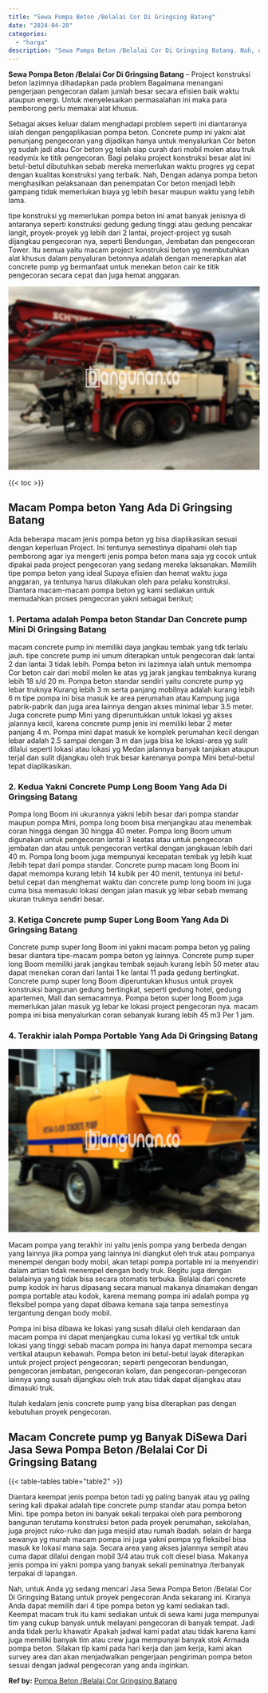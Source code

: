 ```yaml
---
title: "Sewa Pompa Beton /Belalai Cor Di Gringsing Batang"
date: "2024-04-20"
categories: 
  - "harga"
description: "Sewa Pompa Beton /Belalai Cor Di Gringsing Batang. Nah, untuk Anda yg sedang mencari Jasa Sewa Pompa Beton /Belalai Cor Di Gringsing Batang untuk proyek peng..."
---
```


**Sewa Pompa Beton /Belalai Cor Di Gringsing Batang** – Project konstruksi beton lazimnya dihadapkan pada problem Bagaimana menangani pengerjaan pengecoran dalam jumlah besar secara efisien baik waktu ataupun energi. Untuk menyelesaikan permasalahan ini maka para pemborong perlu memakai alat khusus.

Sebagai akses keluar dalam menghadapi problem seperti ini diantaranya ialah dengan pengaplikasian pompa beton. Concrete pump ini yakni alat penunjang pengecoran yang dijadikan hanya untuk menyalurkan Cor beton yg sudah jadi atau Cor beton yg telah siap curah dari mobil molen atau truk readymix ke titik pengecoran. Bagi pelaku project konstruksi besar alat ini betul-betul dibutuhkan sebab mereka memerlukan waktu progres yg cepat dengan kualitas konstruksi yang terbaik. Nah, Dengan adanya pompa beton menghasilkan pelaksanaan dan penempatan Cor beton menjadi lebih gampang tidak memerlukan biaya yg lebih besar maupun waktu yang lebih lama.

tipe konstruksi yg memerlukan pompa beton ini amat banyak jenisnya di antaranya seperti konstruksi gedung gedung tinggi atau gedung pencakar langit, proyek-proyek yg lebih dari 2 lantai, project-project yg susah dijangkau pengecoran nya, seperti Bendungan, Jembatan dan pengecoran Tower. Itu semua yaitu macam project konstruksi beton yg membutuhkan alat khusus dalam penyaluran betonnya adalah dengan menerapkan alat concrete pump yg bermanfaat untuk menekan beton cair ke titik pengecoran secara cepat dan juga hemat anggaran.

![Sewa Pompa Beton /Belalai Cor Di Gringsing Batang](/images/sewa-concrete-pump-39.png)

{{< toc >}}

## Macam Pompa beton Yang Ada Di Gringsing Batang

Ada beberapa macam jenis pompa beton yg bisa diaplikasikan sesuai dengan keperluan Project. Ini tentunya semestinya dipahami oleh tiap pemborong agar iya mengerti jenis pompa beton mana saja yg cocok untuk dipakai pada project pengecoran yang sedang mereka laksanakan. Memilih tipe pompa beton yang ideal Supaya efisien dan hemat waktu juga anggaran, ya tentunya harus dilakukan oleh para pelaku konstruksi. Diantara macam-macam pompa beton yg kami sediakan untuk memudahkan proses pengecoran yakni sebagai berikut;

### 1\. Pertama adalah Pompa beton Standar Dan Concrete pump Mini Di Gringsing Batang

macam concrete pump ini memiliki daya jangkau tembak yang tdk terlalu jauh. tipe concrete pump ini umum diterapkan untuk pengecoran dak lantai 2 dan lantai 3 tidak lebih. Pompa beton ini lazimnya ialah untuk memompa Cor beton cair dari mobil molen ke atas yg jarak jangkau tembaknya kurang lebih 18 s/d 20 m. Pompa beton standar sendiri yaitu concrete pump yg lebar truknya Kurang lebih 3 m serta panjang mobilnya adalah kurang lebih 6 m tipe pompa ini bisa masuk ke area perumahan atau Kampung juga pabrik-pabrik dan juga area lainnya dengan akses minimal lebar 3.5 meter. Juga concrete pump Mini yang diperuntukkan untuk lokasi yg akses jalannya kecil, karena concrete pump jenis ini memiliki lebar 2 meter panjang 4 m. Pompa mini dapat masuk ke komplek perumahan kecil dengan lebar adalah 2.5 sampai dengan 3 m dan juga bisa ke lokasi-area yg sulit dilalui seperti lokasi atau lokasi yg Medan jalannya banyak tanjakan ataupun terjal dan sulit dijangkau oleh truk besar karenanya pompa Mini betul-betul tepat diaplikasikan.

### 2\. Kedua Yakni Concrete Pump Long Boom Yang Ada Di Gringsing Batang

Pompa long Boom ini ukurannya yakni lebih besar dari pompa standar maupun pompa Mini, pompa long boom bisa menjangkau atau menembak coran hingga dengan 30 hingga 40 meter. Pompa long Boom umum digunakan untuk pengecoran lantai 3 keatas atau untuk pengecoran jembatan dan atau untuk pengecoran vertikal dengan jangkauan lebih dari 40 m. Pompa long boom juga mempunyai kecepatan tembak yg lebih kuat /lebih tepat dari pompa standar. Concrete pump macam long Boom ini dapat memompa kurang lebih 14 kubik per 40 menit, tentunya ini betul-betul cepat dan menghemat waktu dan concrete pump long boom ini juga cuma bisa memasuki lokasi dengan jalan masuk yg lebar sebab memang ukuran truknya sendiri besar.

### 3\. Ketiga Concrete pump Super Long Boom Yang Ada Di Gringsing Batang

Concrete pump super long Boom ini yakni macam pompa beton yg paling besar diantara tipe-macam pompa beton yg lainnya. Concrete pump super long Boom memiliki jarak jangkau tembak sejauh kurang lebih 50 meter atau dapat menekan coran dari lantai 1 ke lantai 11 pada gedung bertingkat. Concrete pump super long Boom diperuntukan khusus untuk proyek konstruksi bangunan gedung bertingkat, seperti gedung hotel, gedung apartemen, Mall dan semacamnya. Pompa beton super long Boom juga memerlukan jalan masuk yg lebar ke lokasi project pengecoran nya. macam pompa ini bisa menyalurkan coran sebanyak kurang lebih 45 m3 Per 1 jam.

### 4\. Terakhir ialah Pompa Portable Yang Ada Di Gringsing Batang

![Sewa Pompa Beton /Belalai Cor Di Gringsing Batang](/images/sewa-concrete-pump-08.png)

Macam pompa yang terakhir ini yaitu jenis pompa yang berbeda dengan yang lainnya jika pompa yang lainnya ini diangkut oleh truk atau pompanya menempel dengan body mobil, akan tetapi pompa portable ini ia menyendiri dalam artian tidak menempel dengan body truk. Begitu juga dengan belalainya yang tidak bisa secara otomatis terbuka. Belalai dari concrete pump kodok ini harus dipasang secara manual makanya dinamakan dengan pompa portable atau kodok, karena memang pompa ini adalah pompa yg fleksibel pompa yang dapat dibawa kemana saja tanpa semestinya tergantung dengan body mobil.

Pompa ini bisa dibawa ke lokasi yang susah dilalui oleh kendaraan dan macam pompa ini dapat menjangkau cuma lokasi yg vertikal tdk untuk lokasi yang tinggi sebab macam pompa ini hanya dapat memompa secara vertikal ataupun kebawah. Pompa beton ini betul-betul layak diterapkan untuk project project pengecoran; seperti pengecoran bendungan, pengecoran jembatan, pengecoran kolam, dan pengecoran-pengecoran lainnya yang susah dijangkau oleh truk atau tidak dapat dijangkau atau dimasuki truk.

Itulah kedalam jenis concrete pump yang bisa diterapkan pas dengan kebutuhan proyek pengecoran.

## Macam Concrete pump yg Banyak DiSewa Dari Jasa Sewa Pompa Beton /Belalai Cor Di Gringsing Batang

{{< table-tables table="table2" >}}

Diantara keempat jenis pompa beton tadi yg paling banyak atau yg paling sering kali dipakai adalah tipe concrete pump standar atau pompa beton Mini. tipe pompa beton ini banyak sekali terpakai oleh para pemborong bangunan terutama konstruksi beton pada proyek perumahan, sekolahan, juga project ruko-ruko dan juga mesjid atau rumah ibadah. selain dr harga sewanya yg murah macam pompa ini juga yakni pompa yg fleksibel bisa masuk ke lokasi mana saja. Secara area yang akses jalannya sempit atau cuma dapat dilalui dengan mobil 3/4 atau truk colt diesel biasa. Makanya jenis pompa ini yakni pompa yang banyak sekali peminatnya /terbanyak terpakai di lapangan.

Nah, untuk Anda yg sedang mencari Jasa Sewa Pompa Beton /Belalai Cor Di Gringsing Batang untuk proyek pengecoran Anda sekarang ini. Kiranya Anda dapat memilih dari 4 tipe pompa beton yg kami sediakan tadi. Keempat macam truk itu kami sediakan untuk di sewa kami juga mempunyai tim yang cukup banyak untuk melayani pengecoran di banyak tempat. Jadi anda tidak perlu khawatir Apakah jadwal kami padat atau tidak karena kami juga memiliki banyak tim atau crew juga mempunyai banyak stok Armada pompa beton. Silakan tlp kami pada hari kerja dan jam kerja, kami akan survey area dan akan menjadwalkan pengerjaan pengiriman pompa beton sesuai dengan jadwal pengecoran yang anda inginkan.

**Ref by:** [Pompa Beton /Belalai Cor Gringsing Batang](https://id.wikipedia.org/wiki/Pompa)
